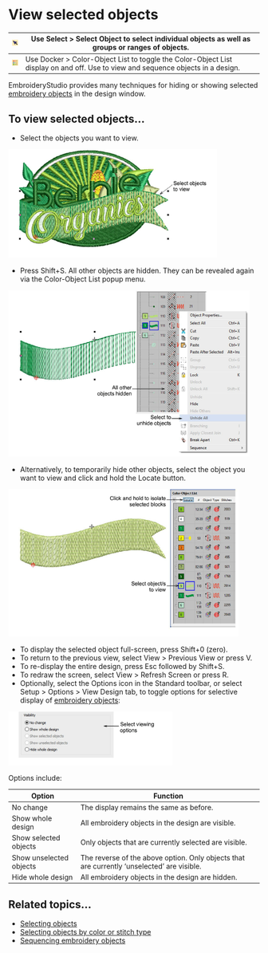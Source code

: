 # View selected objects

| ![SelectObject.png](assets/SelectObject.png)       | Use Select > Select Object to select individual objects as well as groups or ranges of objects.                                  |
| -------------------------------------------------- | -------------------------------------------------------------------------------------------------------------------------------- |
| ![ColorObjectList.png](assets/ColorObjectList.png) | Use Docker > Color-Object List to toggle the Color-Object List display on and off. Use to view and sequence objects in a design. |

EmbroideryStudio provides many techniques for hiding or showing selected [embroidery objects](../../glossary/glossary) in the design window.

## To view selected objects...

- Select the objects you want to view.

![ShowSelectedObjects1.png](assets/ShowSelectedObjects1.png)

- Press Shift+S. All other objects are hidden. They can be revealed again via the Color-Object List popup menu.

![view00047.png](assets/view00047.png)

- Alternatively, to temporarily hide other objects, select the object you want to view and click and hold the Locate button.

![view00050.png](assets/view00050.png)

- To display the selected object full-screen, press Shift+0 (zero).
- To return to the previous view, select View > Previous View or press V.
- To re-display the entire design, press Esc followed by Shift+S.
- To redraw the screen, select View > Refresh Screen or press R.
- Optionally, select the Options icon in the Standard toolbar, or select Setup > Options > View Design tab, to toggle options for selective display of [embroidery objects](../../glossary/glossary):

![view00053.png](assets/view00053.png)

Options include:

| Option                  | Function                                                                                   |
| ----------------------- | ------------------------------------------------------------------------------------------ |
| No change               | The display remains the same as before.                                                    |
| Show whole design       | All embroidery objects in the design are visible.                                          |
| Show selected objects   | Only objects that are currently selected are visible.                                      |
| Show unselected objects | The reverse of the above option. Only objects that are currently ‘unselected’ are visible. |
| Hide whole design       | All embroidery objects in the design are hidden.                                           |

## Related topics...

- [Selecting objects](../basics/Selecting_objects)
- [Selecting objects by color or stitch type](../../Modifying/combine/Selecting_objects_by_color_or_stitch_type)
- [Sequencing embroidery objects](../../Modifying/combine/Sequencing_embroidery_objects)
